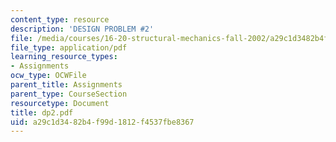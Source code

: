 ```yaml
---
content_type: resource
description: 'DESIGN PROBLEM #2'
file: /media/courses/16-20-structural-mechanics-fall-2002/a29c1d3482b4f99d1812f4537fbe8367_dp2.pdf
file_type: application/pdf
learning_resource_types:
- Assignments
ocw_type: OCWFile
parent_title: Assignments
parent_type: CourseSection
resourcetype: Document
title: dp2.pdf
uid: a29c1d34-82b4-f99d-1812-f4537fbe8367
---
```

